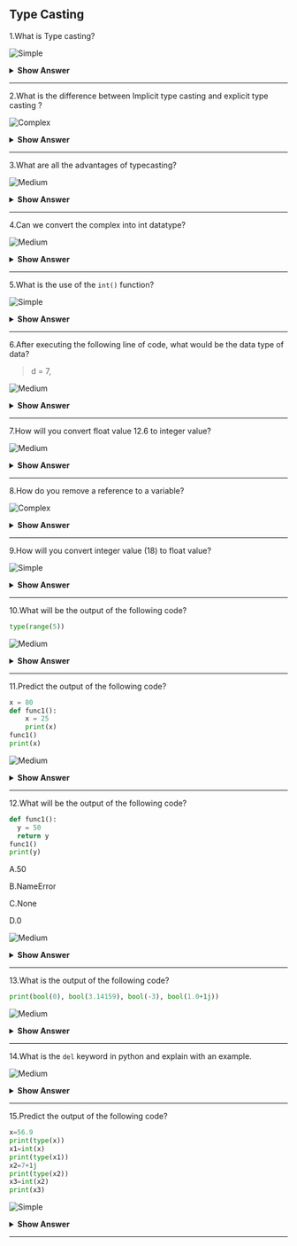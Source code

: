 ## Type Casting

1.What is Type casting?

![Simple](https://github.com/revaturelabs/interviewquestions/blob/dev/ComplexityTags/simple%20(2).svg)

<details><summary> <b>Show Answer</b> </summary>
  
> In python type casting is a method to change the variables/values declared in a certain data type into a different data type to match the operation required to be performed by the code snippet.
The type casting process's execution can be performed by using two different types of type casting,
1)Implicit type casting
2)Explicit type casting
  
  </details>
  
  ---

2.What is the difference between Implicit type casting and explicit type casting ?

![Complex](https://github.com/revaturelabs/interviewquestions/blob/dev/ComplexityTags/Complex%20(2).svg)

<details><summary> <b>Show Answer</b> </summary>
  
> Implicit casting doesn't require a casting operator. Implicit Type Conversion is automatically performed by the Python interpreter. Python avoids the loss of data in Implicit Type Conversion. Explicit type casting is performed by the programmer. Explicit Type Conversion is also called Type Casting, the data types of objects are converted using predefined functions by the user.

</details>

---

3.What are all the advantages of typecasting?

![Medium](https://github.com/revaturelabs/interviewquestions/blob/dev/ComplexityTags/Medium%20(2).svg)

<details><summary> <b>Show Answer</b> </summary>
  
 > - Python provides the loss of data implicit type conversion.
 > - In python automatically converts one data type to another data type. This process doesn't need any user involvement, python promotes the conversion of lower data types.
 > - For example, integer to higher data type says float to avoid data loss. This type of conversion or type of casting is called UpCasting.
  
  </details>
  
  ---

4.Can we convert the complex into int datatype?

![Medium](https://github.com/revaturelabs/interviewquestions/blob/dev/ComplexityTags/Medium%20(2).svg)

<details><summary> <b>Show Answer</b> </summary>
  
  > No, we can't
  > We can convert any type to int type, but we cannot perform complex to int type.
  
  </details>
  
  ---
  
5.What is the use of the `int()` function?

![Simple](https://github.com/revaturelabs/interviewquestions/blob/dev/ComplexityTags/simple%20(2).svg)

<details><summary> <b>Show Answer</b> </summary>
  
>  The `int()` function converts a string, hexadecimal, binary,octal and float to int. If the argument is a floating point, the conversion truncates the number. If the argument is outside the integer range, It converts the number into a long type.

  </details>
  
  ---
  
6.After executing the following line of code, what would be the data type of data?

> d = 7,

![Medium](https://github.com/revaturelabs/interviewquestions/blob/dev/ComplexityTags/Medium%20(2).svg)

<details><summary> <b>Show Answer</b> </summary>
  
> The data type of d is tuple. Because python tuple does not need brackets/parentheses, if there is more than one element, tuples need a comma to distinguish from a numeric data element.

</details>

---

7.How will you convert float value 12.6 to integer value?

![Medium](https://github.com/revaturelabs/interviewquestions/blob/dev/ComplexityTags/Medium%20(2).svg)

<details><summary> <b>Show Answer</b> </summary>
  
>  Float value can be converted to an integer value by calling the `int()` function.
  
**Example**:
  
```python  
a=7.5
print(type(a))
a1=int(a)
print(type(a1))
```
**Output**:
  
<class 'float'>
<class 'int'>
  
<details><summary> <b>Explanation</b> </summary> 
  
> In python `int()` function is used to convert a float value into integer.
  
</details>
</details>
  
  ---

8.How do you remove a reference to a variable?
  
![Complex](https://github.com/revaturelabs/interviewquestions/blob/dev/ComplexityTags/Complex%20(2).svg)

<details><summary> <b>Show Answer</b> </summary>
  <blockquote>
  
 - You can delete a reference to an object using the `del` keyword.
  
**Example**:
  
```python
a=8
print(a)
del(a)
print(a)
```
  
**Output**:
  
8
  
Traceback (most recent call last):
  
File "<string>", line 21, in <module>
  
NameError: name 'a' is not defined
    
    </blockquote>
  </details>
  
  ---
  
9.How will you convert integer value (18) to float value?
    
![Simple](https://github.com/revaturelabs/interviewquestions/blob/dev/ComplexityTags/simple%20(2).svg)

<details><summary> <b>Show Answer</b> </summary>
  
> Integer value can be converted to a Float value by calling the `float()` function.
  
**Example**:

  ```python
a=107
print(type(a))
a1=float(a)
print(type(a1))
 ```
  
**Output**: 
 
<class 'int'>
<class 'float'>
  
  </details>
  
  ---

10.What will be the output of the following code?

```python  
type(range(5))
```

  ![Medium](https://github.com/revaturelabs/interviewquestions/blob/dev/ComplexityTags/Medium%20(2).svg)
  
<details><summary> <b>Show Answer</b> </summary>
  
> The above program will return the data type as `range()`. 
  
<details><summary> <b>Explanation</b> </summary>
  
> In Python 3, the `range()`  function returns range object, not list.
  
  </details>
  </details>
  
  ---

11.Predict the output of the following code?

```python  
x = 80
def func1():
    x = 25
    print(x)
func1()
print(x)
```

![Medium](https://github.com/revaturelabs/interviewquestions/blob/dev/ComplexityTags/Medium%20(2).svg)
  
<details><summary> <b>Show Answer</b> </summary>
  
<blockquote>
  
**Output**:
  
25
  
80
  
<details><summary> <b>Explanation</b> </summary>
  
A variable declared outside of all functions has a GLOBAL SCOPE. Thus, it is accessible throughout the file. And variable declared inside a function is a local variable whose scope is limited to its function.
  
</details>   
</details>
  
  ---

12.What will be the output of the following code?
  
  ```python
def func1():
    y = 50
    return y
func1()
print(y)
```
  
 A.50
  
 B.NameError
  
 C.None
  
 D.0
  
![Medium](https://github.com/revaturelabs/interviewquestions/blob/dev/ComplexityTags/Medium%20(2).svg)

<details><summary> <b>Show Answer</b> </summary>
  
> `NameError`
  
<details><summary> <b>Explanation</b> </summary>
  
> You will get an error as `NameError: name 'y' is not defined`. To access the function’s return value we must accept it using an assignment operator like this.
  
```python
def myfunc():
    y = 50
    return y
x = myfunc()
print(y)
```
  
  </details>
  
  </details>
  
  ---
  
13.What is the output of the following code?
  
```python
print(bool(0), bool(3.14159), bool(-3), bool(1.0+1j))
```
  
 ![Medium](https://github.com/revaturelabs/interviewquestions/blob/dev/ComplexityTags/Medium%20(2).svg) 
  
<details><summary> <b>Show Answer</b> </summary>
  
> False True True True
  
<details><summary> <b>Explanation</b> </summary>
  
> - If we pass zero values to bool() constructor, it will treat it as zero.
> - Any non-zero value is boolean True.
  
  </details>
  </details>
  
  ---

14.What is the `del` keyword in python and explain with an example.
  
![Medium](https://github.com/revaturelabs/interviewquestions/blob/dev/ComplexityTags/Medium%20(2).svg)
  
<details><summary> <b>Show Answer</b> </summary>
  
> `del` keyword is used to delete objects in python.
> You can delete a reference to an object using the del keyword.
  
**Example**:
  
```python  
a=8
print(a)
del(a)
print(a)
```
  
**Output**:
8
Traceback (most recent call last):
  File "<string>", line 21, in <module>
NameError: name 'a' is not defined
  
</details>

---
  
15.Predict the output of the following code?
  
```python  
x=56.9
print(type(x))
x1=int(x)
print(type(x1))
x2=7+1j
print(type(x2))
x3=int(x2)
print(x3)
```
 
![Simple](https://github.com/revaturelabs/interviewquestions/blob/dev/ComplexityTags/simple%20(2).svg)
  
<details><summary> <b>Show Answer</b> </summary>
  <blockquote>
  
<class 'float'>
<class 'int'>
<class 'complex'>
TypeError: can't convert complex to int
  
<details><summary> <b>Explanation</b> </summary>
  
  - It will be printing the type of x variable.
  - It will convert float to integer.
  - In line 6 it's converting complex to an integer. But, it will throw a type error because we can't able to convert the complex into integers.
  
  </blockquote>
  </details>
  </details>
  
  ---
